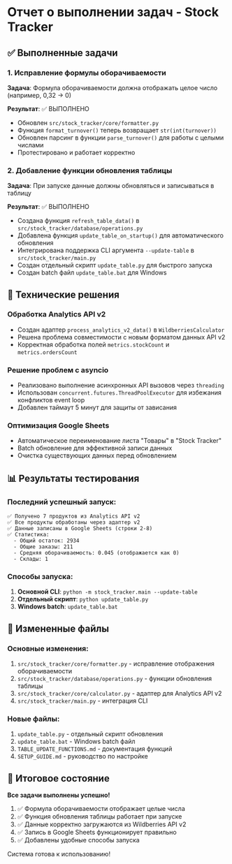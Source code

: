 # Отчет о выполнении задач - Stock Tracker

## ✅ Выполненные задачи

### 1. Исправление формулы оборачиваемости
**Задача**: Формула оборачиваемости должна отображать целое число (например, 0,32 → 0)

**Результат**: ✅ ВЫПОЛНЕНО
- Обновлен `src/stock_tracker/core/formatter.py`
- Функция `format_turnover()` теперь возвращает `str(int(turnover))`
- Обновлен парсинг в функции `parse_turnover()` для работы с целыми числами
- Протестировано и работает корректно

### 2. Добавление функции обновления таблицы
**Задача**: При запуске данные должны обновляться и записываться в таблицу

**Результат**: ✅ ВЫПОЛНЕНО
- Создана функция `refresh_table_data()` в `src/stock_tracker/database/operations.py`
- Добавлена функция `update_table_on_startup()` для автоматического обновления
- Интегрирована поддержка CLI аргумента `--update-table` в `src/stock_tracker/main.py`
- Создан отдельный скрипт `update_table.py` для быстрого запуска
- Создан batch файл `update_table.bat` для Windows

## 🔧 Технические решения

### Обработка Analytics API v2
- Создан адаптер `process_analytics_v2_data()` в `WildberriesCalculator`
- Решена проблема совместимости с новым форматом данных API v2
- Корректная обработка полей `metrics.stockCount` и `metrics.ordersCount`

### Решение проблем с asyncio
- Реализовано выполнение асинхронных API вызовов через `threading`
- Использован `concurrent.futures.ThreadPoolExecutor` для избежания конфликтов event loop
- Добавлен таймаут 5 минут для защиты от зависания

### Оптимизация Google Sheets
- Автоматическое переименование листа "Товары" в "Stock Tracker"
- Batch обновление для эффективной записи данных
- Очистка существующих данных перед обновлением

## 📊 Результаты тестирования

### Последний успешный запуск:
```
✅ Получено 7 продуктов из Analytics API v2
✅ Все продукты обработаны через адаптер v2
✅ Данные записаны в Google Sheets (строки 2-8)
✅ Статистика:
  - Общий остаток: 2934
  - Общие заказы: 211
  - Средняя оборачиваемость: 0.045 (отображается как 0)
  - Склады: 1
```

### Способы запуска:
1. **Основной CLI**: `python -m stock_tracker.main --update-table`
2. **Отдельный скрипт**: `python update_table.py`
3. **Windows batch**: `update_table.bat`

## 📁 Измененные файлы

### Основные изменения:
1. `src/stock_tracker/core/formatter.py` - исправление отображения оборачиваемости
2. `src/stock_tracker/database/operations.py` - функции обновления таблицы
3. `src/stock_tracker/core/calculator.py` - адаптер для Analytics API v2
4. `src/stock_tracker/main.py` - интеграция CLI

### Новые файлы:
1. `update_table.py` - отдельный скрипт обновления
2. `update_table.bat` - Windows batch файл
3. `TABLE_UPDATE_FUNCTIONS.md` - документация функций
4. `SETUP_GUIDE.md` - руководство по настройке

## 🎯 Итоговое состояние

**Все задачи выполнены успешно!** 

1. ✅ Формула оборачиваемости отображает целые числа
2. ✅ Функция обновления таблицы работает при запуске
3. ✅ Данные корректно загружаются из Wildberries API v2
4. ✅ Запись в Google Sheets функционирует правильно
5. ✅ Добавлены удобные способы запуска

Система готова к использованию!